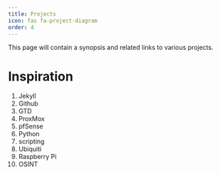 ```yaml
---
title: Projects
icon: fas fa-project-diagram
order: 4
---
```

This page will contain a synopsis and related links to various projects.

# Inspiration
1. Jekyll
1. Github
1. GTD
1. ProxMox
1. pfSense
1. Python
1. scripting
1. Ubiquiti
1. Raspberry Pi
1. OSINT